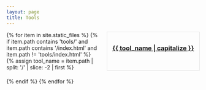 ```yaml
---
layout: page
title: Tools
---
```


<div class="tools-grid">
  {% for item in site.static_files %}
    {% if item.path contains 'tools/' and item.path contains '/index.html' and item.path != 'tools/index.html' %}
      {% assign tool_name = item.path | split: '/' | slice: -2 | first %}
      <div class="tool-item">
        <a href="{{ site.baseurl }}{{ item.path | remove: 'index.html' }}">
          <!-- <img src="{{ site.baseurl }}/tools/{{ tool_name }}/icon.png" alt="{{ tool_name }} icon"> -->
          <h3>{{ tool_name | capitalize }}</h3>
        </a>
      </div>
    {% endif %}
  {% endfor %}
</div>

<style>
  .tools-grid {
    display: grid;
    grid-template-columns: repeat(auto-fill, minmax(200px, 1fr));
    gap: 20px;
  }
  .tool-item {
    border: 1px solid #ddd;
    padding: 10px;
    text-align: center;
  }
  .tool-item img {
    max-width: 100px;
    height: auto;
  }
</style>